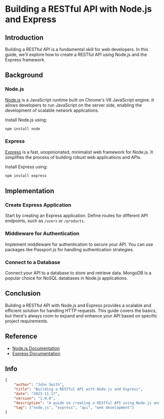 # Building a RESTful API with Node.js and Express

## Introduction

Building a RESTful API is a fundamental skill for web developers. In this guide, we'll explore how to create a RESTful API using Node.js and the Express framework.

## Background

### Node.js

[Node.js](https://nodejs.org/) is a JavaScript runtime built on Chrome's V8 JavaScript engine. It allows developers to run JavaScript on the server side, enabling the development of scalable network applications.

Install Node.js using:

```bash
npm install node
```

### Express

[Express](https://expressjs.com/) is a fast, unopinionated, minimalist web framework for Node.js. It simplifies the process of building robust web applications and APIs.

Install Express using:

```bash
npm install express
```

## Implementation

### Create Express Application

Start by creating an Express application. Define routes for different API endpoints, such as `/users` or `/products`.

### Middleware for Authentication

Implement middleware for authentication to secure your API. You can use packages like Passport.js for handling authentication strategies.

### Connect to a Database

Connect your API to a database to store and retrieve data. MongoDB is a popular choice for NoSQL databases in Node.js applications.

## Conclusion

Building a RESTful API with Node.js and Express provides a scalable and efficient solution for handling HTTP requests. This guide covers the basics, but there's always room to expand and enhance your API based on specific project requirements.

## Reference

- [Node.js Documentation](https://nodejs.org/en/docs/)
- [Express Documentation](https://expressjs.com/en/4x/api.html)

## Info

```json
{
    "author": "John Smith",
    "title": "Building a RESTful API with Node.js and Express",
    "date": "2023-11-17",
    "version": "1.0.0",
    "description": "A guide on creating a RESTful API using Node.js and Express.",
    "tag": ["node.js", "express", "api", "web development"]
}
```
